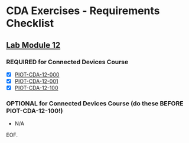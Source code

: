 # CDA Exercises - Requirements Checklist

## [Lab Module 12](https://github.com/orgs/programming-the-iot/projects/1#column-10488565)

### REQUIRED for Connected Devices Course

- [x] [PIOT-CDA-12-000](https://github.com/programming-the-iot/book-exercise-tasks/issues/122)
- [x] [PIOT-CDA-12-001](https://github.com/programming-the-iot/book-exercise-tasks/issues/125)
- [x] [PIOT-CDA-12-100](https://github.com/programming-the-iot/book-exercise-tasks/issues/123)

### OPTIONAL for Connected Devices Course (do these BEFORE PIOT-CDA-12-100!)

- N/A

EOF.
